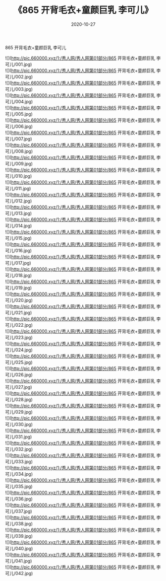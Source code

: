 ﻿---
layout: post
title:  《865 开背毛衣+童颜巨乳 李可儿》
date:   2020-10-27
img: http://pic.660000.xyz/1:/秀人网/秀人网第01部分/865 开背毛衣+童颜巨乳 李可儿/000.jpg
categories: [美女, 清纯, 唯美]
---

865 开背毛衣+童颜巨乳 李可儿

  ![](http://pic.660000.xyz/1:/秀人网/秀人网第01部分/865 开背毛衣+童颜巨乳 李可儿/001.jpg) <br> ![](http://pic.660000.xyz/1:/秀人网/秀人网第01部分/865 开背毛衣+童颜巨乳 李可儿/002.jpg) <br> ![](http://pic.660000.xyz/1:/秀人网/秀人网第01部分/865 开背毛衣+童颜巨乳 李可儿/003.jpg) <br> ![](http://pic.660000.xyz/1:/秀人网/秀人网第01部分/865 开背毛衣+童颜巨乳 李可儿/004.jpg) <br> ![](http://pic.660000.xyz/1:/秀人网/秀人网第01部分/865 开背毛衣+童颜巨乳 李可儿/005.jpg) <br> ![](http://pic.660000.xyz/1:/秀人网/秀人网第01部分/865 开背毛衣+童颜巨乳 李可儿/006.jpg) <br> ![](http://pic.660000.xyz/1:/秀人网/秀人网第01部分/865 开背毛衣+童颜巨乳 李可儿/007.jpg) <br> ![](http://pic.660000.xyz/1:/秀人网/秀人网第01部分/865 开背毛衣+童颜巨乳 李可儿/008.jpg) <br> ![](http://pic.660000.xyz/1:/秀人网/秀人网第01部分/865 开背毛衣+童颜巨乳 李可儿/009.jpg) <br> ![](http://pic.660000.xyz/1:/秀人网/秀人网第01部分/865 开背毛衣+童颜巨乳 李可儿/010.jpg) <br> ![](http://pic.660000.xyz/1:/秀人网/秀人网第01部分/865 开背毛衣+童颜巨乳 李可儿/011.jpg) <br> ![](http://pic.660000.xyz/1:/秀人网/秀人网第01部分/865 开背毛衣+童颜巨乳 李可儿/012.jpg) <br> ![](http://pic.660000.xyz/1:/秀人网/秀人网第01部分/865 开背毛衣+童颜巨乳 李可儿/013.jpg) <br> ![](http://pic.660000.xyz/1:/秀人网/秀人网第01部分/865 开背毛衣+童颜巨乳 李可儿/014.jpg) <br> ![](http://pic.660000.xyz/1:/秀人网/秀人网第01部分/865 开背毛衣+童颜巨乳 李可儿/015.jpg) <br> ![](http://pic.660000.xyz/1:/秀人网/秀人网第01部分/865 开背毛衣+童颜巨乳 李可儿/016.jpg) <br> ![](http://pic.660000.xyz/1:/秀人网/秀人网第01部分/865 开背毛衣+童颜巨乳 李可儿/017.jpg) <br> ![](http://pic.660000.xyz/1:/秀人网/秀人网第01部分/865 开背毛衣+童颜巨乳 李可儿/018.jpg) <br> ![](http://pic.660000.xyz/1:/秀人网/秀人网第01部分/865 开背毛衣+童颜巨乳 李可儿/019.jpg) <br> ![](http://pic.660000.xyz/1:/秀人网/秀人网第01部分/865 开背毛衣+童颜巨乳 李可儿/020.jpg) <br> ![](http://pic.660000.xyz/1:/秀人网/秀人网第01部分/865 开背毛衣+童颜巨乳 李可儿/021.jpg) <br> ![](http://pic.660000.xyz/1:/秀人网/秀人网第01部分/865 开背毛衣+童颜巨乳 李可儿/022.jpg) <br> ![](http://pic.660000.xyz/1:/秀人网/秀人网第01部分/865 开背毛衣+童颜巨乳 李可儿/023.jpg) <br> ![](http://pic.660000.xyz/1:/秀人网/秀人网第01部分/865 开背毛衣+童颜巨乳 李可儿/024.jpg) <br> ![](http://pic.660000.xyz/1:/秀人网/秀人网第01部分/865 开背毛衣+童颜巨乳 李可儿/025.jpg) <br> ![](http://pic.660000.xyz/1:/秀人网/秀人网第01部分/865 开背毛衣+童颜巨乳 李可儿/026.jpg) <br> ![](http://pic.660000.xyz/1:/秀人网/秀人网第01部分/865 开背毛衣+童颜巨乳 李可儿/027.jpg) <br> ![](http://pic.660000.xyz/1:/秀人网/秀人网第01部分/865 开背毛衣+童颜巨乳 李可儿/028.jpg) <br> ![](http://pic.660000.xyz/1:/秀人网/秀人网第01部分/865 开背毛衣+童颜巨乳 李可儿/029.jpg) <br> ![](http://pic.660000.xyz/1:/秀人网/秀人网第01部分/865 开背毛衣+童颜巨乳 李可儿/030.jpg) <br> ![](http://pic.660000.xyz/1:/秀人网/秀人网第01部分/865 开背毛衣+童颜巨乳 李可儿/031.jpg) <br> ![](http://pic.660000.xyz/1:/秀人网/秀人网第01部分/865 开背毛衣+童颜巨乳 李可儿/032.jpg) <br> ![](http://pic.660000.xyz/1:/秀人网/秀人网第01部分/865 开背毛衣+童颜巨乳 李可儿/033.jpg) <br> ![](http://pic.660000.xyz/1:/秀人网/秀人网第01部分/865 开背毛衣+童颜巨乳 李可儿/034.jpg) <br> ![](http://pic.660000.xyz/1:/秀人网/秀人网第01部分/865 开背毛衣+童颜巨乳 李可儿/035.jpg) <br> ![](http://pic.660000.xyz/1:/秀人网/秀人网第01部分/865 开背毛衣+童颜巨乳 李可儿/036.jpg) <br> ![](http://pic.660000.xyz/1:/秀人网/秀人网第01部分/865 开背毛衣+童颜巨乳 李可儿/037.jpg) <br> ![](http://pic.660000.xyz/1:/秀人网/秀人网第01部分/865 开背毛衣+童颜巨乳 李可儿/038.jpg) <br> ![](http://pic.660000.xyz/1:/秀人网/秀人网第01部分/865 开背毛衣+童颜巨乳 李可儿/039.jpg) <br> ![](http://pic.660000.xyz/1:/秀人网/秀人网第01部分/865 开背毛衣+童颜巨乳 李可儿/040.jpg) <br> ![](http://pic.660000.xyz/1:/秀人网/秀人网第01部分/865 开背毛衣+童颜巨乳 李可儿/041.jpg) <br> ![](http://pic.660000.xyz/1:/秀人网/秀人网第01部分/865 开背毛衣+童颜巨乳 李可儿/042.jpg) <br>